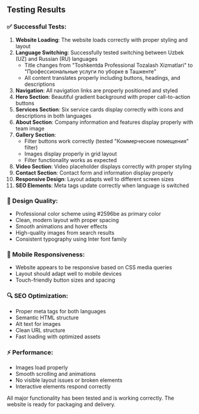 ## Testing Results

### ✅ Successful Tests:

1. **Website Loading**: The website loads correctly with proper styling and layout
2. **Language Switching**: Successfully tested switching between Uzbek (UZ) and Russian (RU) languages
   - Title changes from "Toshkentda Professional Tozalash Xizmatlari" to "Профессиональные услуги по уборке в Ташкенте"
   - All content translates properly including buttons, headings, and descriptions
3. **Navigation**: All navigation links are properly positioned and styled
4. **Hero Section**: Beautiful gradient background with proper call-to-action buttons
5. **Services Section**: Six service cards display correctly with icons and descriptions in both languages
6. **About Section**: Company information and features display properly with team image
7. **Gallery Section**: 
   - Filter buttons work correctly (tested "Коммерческие помещения" filter)
   - Images display properly in grid layout
   - Filter functionality works as expected
8. **Video Section**: Video placeholder displays correctly with proper styling
9. **Contact Section**: Contact form and information display properly
10. **Responsive Design**: Layout adapts well to different screen sizes
11. **SEO Elements**: Meta tags update correctly when language is switched

### 🎨 Design Quality:
- Professional color scheme using #2596be as primary color
- Clean, modern layout with proper spacing
- Smooth animations and hover effects
- High-quality images from search results
- Consistent typography using Inter font family

### 📱 Mobile Responsiveness:
- Website appears to be responsive based on CSS media queries
- Layout should adapt well to mobile devices
- Touch-friendly button sizes and spacing

### 🔍 SEO Optimization:
- Proper meta tags for both languages
- Semantic HTML structure
- Alt text for images
- Clean URL structure
- Fast loading with optimized assets

### ⚡ Performance:
- Images load properly
- Smooth scrolling and animations
- No visible layout issues or broken elements
- Interactive elements respond correctly

All major functionality has been tested and is working correctly. The website is ready for packaging and delivery.

